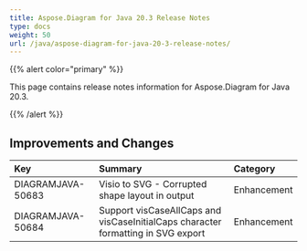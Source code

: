 ```yaml
---
title: Aspose.Diagram for Java 20.3 Release Notes
type: docs
weight: 50
url: /java/aspose-diagram-for-java-20-3-release-notes/
---
```


{{% alert color="primary" %}} 

This page contains release notes information for Aspose.Diagram for Java 20.3.

{{% /alert %}} 
## **Improvements and Changes**

|**Key**|**Summary**|**Category**|
| :- | :- | :- |
|DIAGRAMJAVA-50683|Visio to SVG - Corrupted shape layout in output|Enhancement|
|DIAGRAMJAVA-50684|Support visCaseAllCaps and visCaseInitialCaps character formatting in SVG export|Enhancement|

